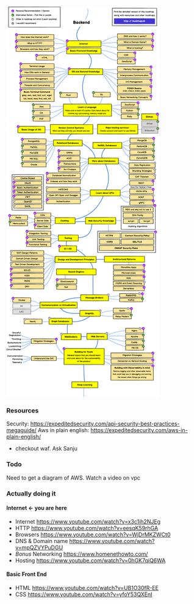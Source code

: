 ![roadmap](backend.png)

### Resources
Security: https://expeditedsecurity.com/api-security-best-practices-megaguide/
Aws in plain english: https://expeditedsecurity.com/aws-in-plain-english/
- checkout waf. Ask Sanju

### Todo
Need to get a diagram of AWS.
Watch a video on vpc

### Actually doing it
#### Internet <- you are here
- Internet https://www.youtube.com/watch?v=x3c1ih2NJEg
- HTTP https://www.youtube.com/watch?v=eesqK59rhGA
- Browsers https://www.youtube.com/watch?v=WjDrMKZWCt0
- DNS & Domain name https://www.youtube.com/watch?v=mpQZVYPuDGU 
- *Bonus* Networking https://www.homenethowto.com/
- Hosting https://www.youtube.com/watch?v=0hGK7qiQ6WA


#### Basic Front End
- HTML https://www.youtube.com/watch?v=UB1O30fR-EE
- CSS https://www.youtube.com/watch?v=yfoY53QXEnI



